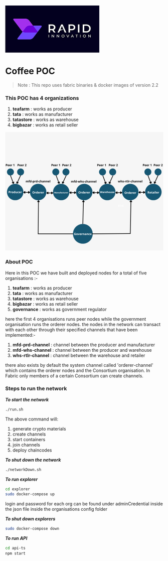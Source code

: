 ![Project Logo](./assets/Rapid%20Logo.jpeg)

# Coffee POC

> Note : This repo uses fabric binaries & docker images of version 2.2

### This POC has 4 organizations
1. **teafarm** : works as producer
2. **tata** : works as manufacturer
3. **tatastore** : works as warehouse
4. **bigbazar** : works as retail seller

![](./assets/coffeePOC.png)

### About POC ###

Here in this POC we have built and deployed nodes for a total of five organisations :-
1. **teafarm** : works as producer
2. **tata** : works as manufacturer
3. **tatastore** : works as warehouse
4. **bigbazar** : works as retail seller
5. **governance** : works as government regulator

here the first 4 organisations runs peer nodes while the government organisation runs the orderer nodes. the nodes in the network can transact with each other through their specified channels that have been implemented:-
1. **mfd-prd-channel** : channel between the producer and manufacturer
2. **mfd-whs-channel** : channel between the producer and warehouse
3. **whs-rtlr-channel** : channel between the warehouse and retailer

there also exists by default the system channel called 'orderer-channel' which contains the orderer nodes and the Consortium organisation. In Fabric only members of a certain Consortium can create channels.

### Steps to run the network ###
***To start the network***
```bash
./run.sh
```
The above command will:
1. generate crypto materials
2. create channels
3. start containers
4. join channels
5. deploy chaincodes

***To shut down the network***
```bash
./networkDown.sh
```

***To run explorer***
```bash
cd explorer
sudo docker-compose up
```
login and password for each org can be found under adminCredential inside the json file inside the organisations config folder

***To shut down explorers***
```bash
sudo docker-compose down
```

***To run API***
```bash
cd api-ts
npm start
```
